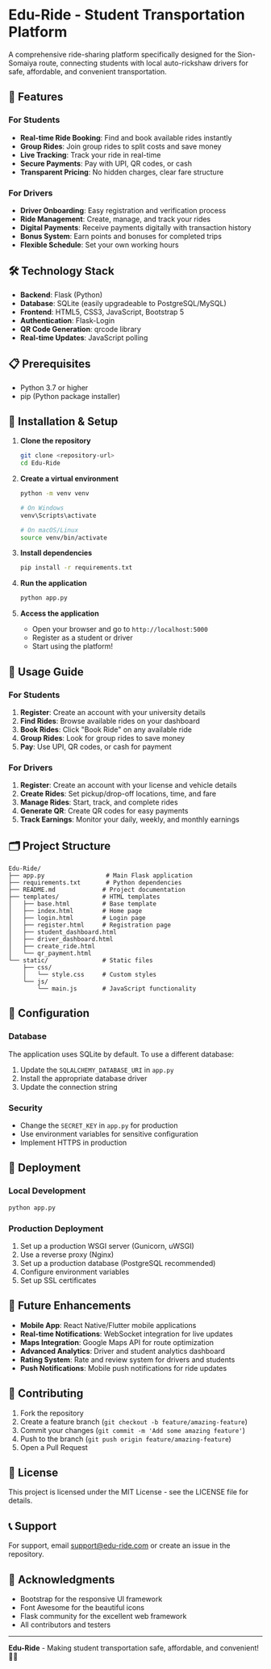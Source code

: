 # Edu-Ride - Student Transportation Platform

A comprehensive ride-sharing platform specifically designed for the Sion-Somaiya route, connecting students with local auto-rickshaw drivers for safe, affordable, and convenient transportation.

## 🚀 Features

### For Students
- **Real-time Ride Booking**: Find and book available rides instantly
- **Group Rides**: Join group rides to split costs and save money
- **Live Tracking**: Track your ride in real-time
- **Secure Payments**: Pay with UPI, QR codes, or cash
- **Transparent Pricing**: No hidden charges, clear fare structure

### For Drivers
- **Driver Onboarding**: Easy registration and verification process
- **Ride Management**: Create, manage, and track your rides
- **Digital Payments**: Receive payments digitally with transaction history
- **Bonus System**: Earn points and bonuses for completed trips
- **Flexible Schedule**: Set your own working hours

## 🛠️ Technology Stack

- **Backend**: Flask (Python)
- **Database**: SQLite (easily upgradeable to PostgreSQL/MySQL)
- **Frontend**: HTML5, CSS3, JavaScript, Bootstrap 5
- **Authentication**: Flask-Login
- **QR Code Generation**: qrcode library
- **Real-time Updates**: JavaScript polling

## 📋 Prerequisites

- Python 3.7 or higher
- pip (Python package installer)

## 🚀 Installation & Setup

1. **Clone the repository**
   ```bash
   git clone <repository-url>
   cd Edu-Ride
   ```

2. **Create a virtual environment**
   ```bash
   python -m venv venv
   
   # On Windows
   venv\Scripts\activate
   
   # On macOS/Linux
   source venv/bin/activate
   ```

3. **Install dependencies**
   ```bash
   pip install -r requirements.txt
   ```

4. **Run the application**
   ```bash
   python app.py
   ```

5. **Access the application**
   - Open your browser and go to `http://localhost:5000`
   - Register as a student or driver
   - Start using the platform!

## 📱 Usage Guide

### For Students
1. **Register**: Create an account with your university details
2. **Find Rides**: Browse available rides on your dashboard
3. **Book Rides**: Click "Book Ride" on any available ride
4. **Group Rides**: Look for group rides to save money
5. **Pay**: Use UPI, QR codes, or cash for payment

### For Drivers
1. **Register**: Create an account with your license and vehicle details
2. **Create Rides**: Set pickup/drop-off locations, time, and fare
3. **Manage Rides**: Start, track, and complete rides
4. **Generate QR**: Create QR codes for easy payments
5. **Track Earnings**: Monitor your daily, weekly, and monthly earnings

## 🗂️ Project Structure

```
Edu-Ride/
├── app.py                 # Main Flask application
├── requirements.txt       # Python dependencies
├── README.md             # Project documentation
├── templates/            # HTML templates
│   ├── base.html         # Base template
│   ├── index.html        # Home page
│   ├── login.html        # Login page
│   ├── register.html     # Registration page
│   ├── student_dashboard.html
│   ├── driver_dashboard.html
│   ├── create_ride.html
│   └── qr_payment.html
└── static/               # Static files
    ├── css/
    │   └── style.css     # Custom styles
    └── js/
        └── main.js       # JavaScript functionality
```

## 🔧 Configuration

### Database
The application uses SQLite by default. To use a different database:

1. Update the `SQLALCHEMY_DATABASE_URI` in `app.py`
2. Install the appropriate database driver
3. Update the connection string

### Security
- Change the `SECRET_KEY` in `app.py` for production
- Use environment variables for sensitive configuration
- Implement HTTPS in production

## 🚀 Deployment

### Local Development
```bash
python app.py
```

### Production Deployment
1. Set up a production WSGI server (Gunicorn, uWSGI)
2. Use a reverse proxy (Nginx)
3. Set up a production database (PostgreSQL recommended)
4. Configure environment variables
5. Set up SSL certificates

## 🔮 Future Enhancements

- **Mobile App**: React Native/Flutter mobile applications
- **Real-time Notifications**: WebSocket integration for live updates
- **Maps Integration**: Google Maps API for route optimization
- **Advanced Analytics**: Driver and student analytics dashboard
- **Rating System**: Rate and review system for drivers and students
- **Push Notifications**: Mobile push notifications for ride updates

## 🤝 Contributing

1. Fork the repository
2. Create a feature branch (`git checkout -b feature/amazing-feature`)
3. Commit your changes (`git commit -m 'Add some amazing feature'`)
4. Push to the branch (`git push origin feature/amazing-feature`)
5. Open a Pull Request

## 📄 License

This project is licensed under the MIT License - see the LICENSE file for details.

## 📞 Support

For support, email support@edu-ride.com or create an issue in the repository.

## 🙏 Acknowledgments

- Bootstrap for the responsive UI framework
- Font Awesome for the beautiful icons
- Flask community for the excellent web framework
- All contributors and testers

---

**Edu-Ride** - Making student transportation safe, affordable, and convenient! 🚗💨
